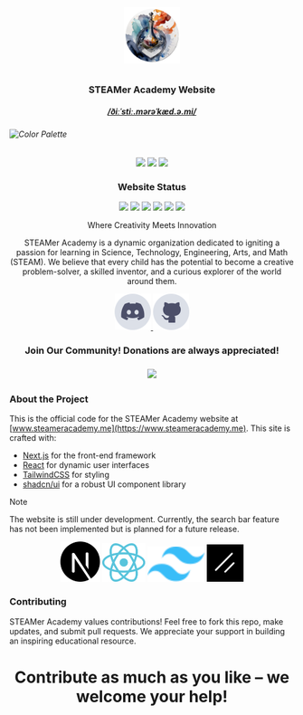 <h6 align="center">
    <img src="https://raw.githubusercontent.com/STEAMer-Academy/.github/main/profile/20240802_221113_0000.png" alt="STEAMer Academy Logo" class="logo" width="20%">
</h6>

<h3 align="center">STEAMer Academy Website</h3>

<h5 align="center">
  <a href="http://ipa-reader.xyz/?text=%C3%B0i%CB%90%CB%88sti%CB%90.m%C9%99r%C9%99%CB%88k%C3%A6d.%C9%99.mi">/ðiːˈstiː.mərəˈkæd.ə.mi/</a>
</h5>

<h6>
    <img src="https://raw.githubusercontent.com/catppuccin/catppuccin/main/assets/palette/macchiato.png" alt="Color Palette">
</h6>

<p align="center">
    <img src="https://img.shields.io/github/stars/steamer-academy?colorA=363a4f&colorB=b7bdf8&style=for-the-badge">
    <img src="https://img.shields.io/discord/1225805405578596352?style=for-the-badge&color=c6a0f6&labelColor=363a4f&logo=discord&logoColor=cad3f5">
    <a href="https://github.com/steamer-academy/steamer-blogs/issues"><img src="https://img.shields.io/github/issues/steamer-academy/steamer-blogs?colorA=363a4f&colorB=f5a97f&style=for-the-badge"></a>
</p>

<h3 align="center">Website Status</h3>

<p align="center">
    <img src="https://status.steameracademy.me/api/badge/1/status?style=for-the-badge">
    <img src="https://status.steameracademy.me/api/badge/1/uptime?style=for-the-badge">
    <img src="https://status.steameracademy.me/api/badge/1/ping?style=for-the-badge">
    <img src="https://status.steameracademy.me/api/badge/1/avg-response?style=for-the-badge">
    <img src="https://status.steameracademy.me/api/badge/1/cert-exp?style=for-the-badge">
    <img src="https://status.steameracademy.me/api/badge/1/response?style=for-the-badge">
</p>

<p align="center"> Where Creativity Meets Innovation </p>
<p align="center">
    STEAMer Academy is a dynamic organization dedicated to igniting a passion for learning in Science, Technology, Engineering, Arts, and Math (STEAM). We believe that every child has the potential to become a creative problem-solver, a skilled inventor, and a curious explorer of the world around them.
</p>

<p align="center">
    <a href="https://discord.gg/HNhjQAfq9U">
      <picture>
        <source srcset="https://raw.githubusercontent.com/catppuccin/catppuccin/main/assets/social/macchiato_discord.svg" width="64" height="64" alt="Discord Logo" media="(prefers-color-scheme: dark)"/>
        <source srcset="https://raw.githubusercontent.com/catppuccin/catppuccin/main/assets/social/latte_discord.svg" width="64" height="64" alt="Discord Logo" media="(prefers-color-scheme: light)"/>
        <img src="https://raw.githubusercontent.com/catppuccin/catppuccin/main/assets/social/latte_discord.svg" width="64" height="64" alt="Discord Logo"/>
      </picture>
    </a>
    <a href="https://github.com/steamer-academy">
      <picture>
        <source srcset="https://raw.githubusercontent.com/catppuccin/catppuccin/main/assets/social/macchiato_github.svg" width="64" height="64" alt="Github Logo" media="(prefers-color-scheme: dark)"/>
        <source srcset="https://raw.githubusercontent.com/catppuccin/catppuccin/main/assets/social/latte_github.svg" width="64" height="64" alt="Github Logo" media="(prefers-color-scheme: light)"/>
        <img src="https://raw.githubusercontent.com/catppuccin/catppuccin/main/assets/social/latte_github.svg" width="64" height="64" alt="Github Logo"/>
      </picture>
    </a>
</p>

<h3 align="center">
    Join Our Community! Donations are always appreciated! 
</h3>

<h3 align="center">
    <a href="https://ko-fi.com/R6R212100L"><img src="https://ko-fi.com/img/githubbutton_sm.svg"></a>    
</h3>

### About the Project

This is the official code for the STEAMer Academy website at [www.steameracademy.me](https://www.steameracademy.me). This site is crafted with:

- [Next.js](https://nextjs.org/) for the front-end framework
- [React](https://react.dev/) for dynamic user interfaces
- [TailwindCSS](https://tailwindcss.com/) for styling
- [shadcn/ui](https://ui.shadcn.com/) for a robust UI component library

> [!Note]
> The website is still under development. Currently, the search bar feature has not been implemented but is planned for a future release.

<p align="center">
    <a href="https://astro.build/"><img src="https://raw.githubusercontent.com/STEAMer-Academy/steamer-academy.me/refs/heads/main/public/nextjs.png" width="14%"/></a>
    <a href="https://react.dev/"><img src="https://raw.githubusercontent.com/STEAMer-Academy/steamer-academy.me/refs/heads/main/public/reactlogo.png" width="15%"/></a>
    <a href="https://tailwindcss.com/"><img src="https://raw.githubusercontent.com/STEAMer-Academy/steamer-academy.me/refs/heads/main/public/tailwindcss.png" width="20%"/></a>
    <a href="https://ui.shadcn.com/"><img src="https://raw.githubusercontent.com/STEAMer-Academy/steamer-academy.me/refs/heads/main/public/shadcn-ui.png" width="13%"/></a>
</p>

### Contributing

STEAMer Academy values contributions! Feel free to fork this repo, make updates, and submit pull requests. We appreciate your support in building an inspiring educational resource.

<h1 align="center">
    Contribute as much as you like – we welcome your help!
</h1>
